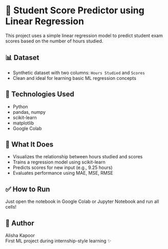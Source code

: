 # 🎯 Student Score Predictor using Linear Regression

This project uses a simple linear regression model to predict student exam scores based on the number of hours studied.

## 📊 Dataset
- Synthetic dataset with two columns: `Hours Studied` and `Scores`
- Clean and ideal for learning basic ML regression concepts

## 🧠 Technologies Used
- Python
- pandas, numpy
- scikit-learn
- matplotlib
- Google Colab

## 🚀 What It Does
- Visualizes the relationship between hours studied and scores
- Trains a regression model using scikit-learn
- Predicts scores for new input (e.g., 9.25 hours)
- Evaluates performance using MAE, MSE, RMSE


## ✅ How to Run
Just open the notebook in Google Colab or Jupyter Notebook and run all cells!

## 📌 Author
Alisha Kapoor  
First ML project during internship-style learning ✨

